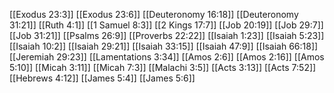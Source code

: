 [[Exodus 23:3]]
[[Exodus 23:6]]
[[Deuteronomy 16:18]]
[[Deuteronomy 31:21]]
[[Ruth 4:1]]
[[1 Samuel 8:3]]
[[2 Kings 17:7]]
[[Job 20:19]]
[[Job 29:7]]
[[Job 31:21]]
[[Psalms 26:9]]
[[Proverbs 22:22]]
[[Isaiah 1:23]]
[[Isaiah 5:23]]
[[Isaiah 10:2]]
[[Isaiah 29:21]]
[[Isaiah 33:15]]
[[Isaiah 47:9]]
[[Isaiah 66:18]]
[[Jeremiah 29:23]]
[[Lamentations 3:34]]
[[Amos 2:6]]
[[Amos 2:16]]
[[Amos 5:10]]
[[Micah 3:11]]
[[Micah 7:3]]
[[Malachi 3:5]]
[[Acts 3:13]]
[[Acts 7:52]]
[[Hebrews 4:12]]
[[James 5:4]]
[[James 5:6]]

